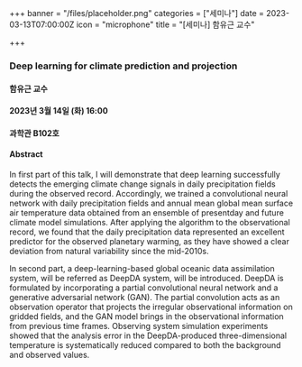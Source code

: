 +++
banner = "/files/placeholder.png"
categories = ["세미나"]
date = 2023-03-13T07:00:00Z
icon = "microphone"
title = "[세미나] 함유근 교수"

+++
### Deep learning for climate prediction and projection

#### 함유근 교수

#### 2023년 3월 14일 (화) 16:00

#### 과학관 B102호

#### Abstract
 In first part of this talk, I will demonstrate that deep learning successfully detects
the emerging climate change signals in daily precipitation fields during the observed record.
Accordingly, we trained a convolutional neural network with daily precipitation fields and
annual mean global mean surface air temperature data obtained from an ensemble of presentday and future climate model simulations. After applying the algorithm to the observational
record, we found that the daily precipitation data represented an excellent predictor for the
observed planetary warming, as they have showed a clear deviation from natural variability
since the mid-2010s.

  In second part, a deep-learning-based global oceanic data assimilation system, will be
referred as DeepDA system, will be introduced. DeepDA is formulated by incorporating a
partial convolutional neural network and a generative adversarial network (GAN). The
partial convolution acts as an observation operator that projects the irregular observational
information on gridded fields, and the GAN model brings in the observational information
from previous time frames. Observing system simulation experiments showed that the
analysis error in the DeepDA-produced three-dimensional temperature is systematically
reduced compared to both the background and observed values.